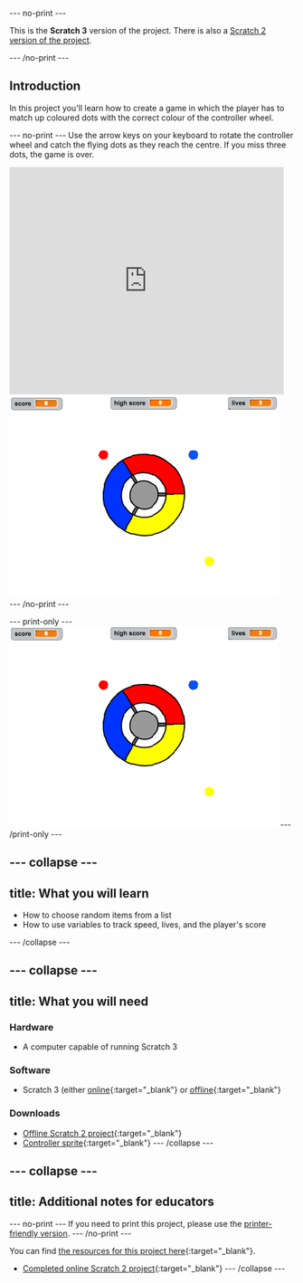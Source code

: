 --- no-print ---

This is the **Scratch 3** version of the project. There is also a [Scratch 2 version of the project](https://projects.raspberrypi.org/en/projects/catch-the-dots-scratch2).

--- /no-print ---

## Introduction

In this project you'll learn how to create a game in which the player has to match up coloured dots with the correct colour of the controller wheel.

--- no-print ---
Use the arrow keys on your keyboard to rotate the controller wheel and catch the flying dots as they reach the centre. If you miss three dots, the game is over.

<div class="scratch-preview">
  <iframe allowtransparency="true" width="485" height="402" src="https://scratch.mit.edu/projects/embed/252923761/?autostart=false" frameborder="0"></iframe>
  <img src="images/dots-final.png">
</div>
--- /no-print ---

--- print-only ---
![Dots screenshot](images/dots-final.png)
--- /print-only ---

--- collapse ---
---
title: What you will learn
---
+ How to choose random items from a list
+ How to use variables to track speed, lives, and the player's score

--- /collapse ---

--- collapse ---
---
title: What you will need
---
### Hardware
+ A computer capable of running Scratch 3

### Software
+ Scratch 3 (either [online](http://rpf.io/scratchon){:target="_blank"} or [offline](http://rpf.io/scratchoff){:target="_blank"}

### Downloads
+ [Offline Scratch 2 project](resources/catch-the-dots-resources.sb2){:target="_blank"}
+ [Controller sprite](resources/catch-the-dots-controller.svg){:target="_blank"}
--- /collapse ---

--- collapse ---
---
title: Additional notes for educators
---
--- no-print ---
If you need to print this project, please use the [printer-friendly version](https://projects.raspberrypi.org/en/projects/catch-the-dots/print).
--- /no-print ---

You can find [the resources for this project here](http://rpf.io/p/catch-the-dots-go){:target="_blank"}.

+ [Completed online Scratch 2 project](https://scratch.mit.edu/projects/252923761/#editor){:target="_blank"}
--- /collapse ---
